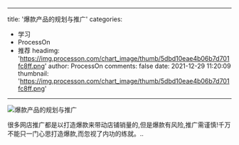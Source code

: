 
---
title: '爆款产品的规划与推广'
categories: 
 - 学习
 - ProcessOn
 - 推荐
headimg: 'https://img.processon.com/chart_image/thumb/5dbd10eae4b06b7d701fc8ff.png'
author: ProcessOn
comments: false
date: 2021-12-29 11:20:09
thumbnail: 'https://img.processon.com/chart_image/thumb/5dbd10eae4b06b7d701fc8ff.png'
---

<div>   
<img class="thumb" alt="爆款产品的规划与推广" src="https://img.processon.com/chart_image/thumb/5dbd10eae4b06b7d701fc8ff.png" referrerpolicy="no-referrer">
<p>很多网店推广都是以打造爆款来带动店铺销量的,但是爆款有风险,推广需谨慎!千万不能只一门心思打造爆款,而忽视了内功的练就。..</p>  
</div>
            